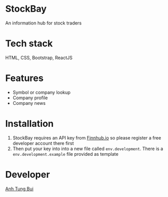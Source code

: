 # StockBay

An information hub for stock traders

# Tech stack

HTML, CSS, Bootstrap, ReactJS

# Features

-   Symbol or company lookup
-   Company profile
-   Company news

# Installation

1. StockBay requires an API key from [Finnhub.io](https://finnhub.io) so please register a free developer account there first
2. Then put your key into into a new file called `env.development`. There is a `env.development.example` file provided as template

# Developer

[Anh Tung Bui](https://anhtungbui.com)
